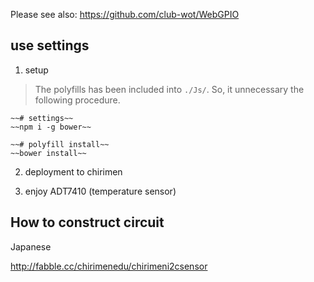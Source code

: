 Please see also: https://github.com/club-wot/WebGPIO

## use settings

 1. setup

> The polyfills has been included into `./Js/`.
> So, it unnecessary the following procedure.

```
~~# settings~~
~~npm i -g bower~~

~~# polyfill install~~
~~bower install~~

```

 2. deployment to chirimen

 3. enjoy ADT7410 (temperature sensor)

## How to construct circuit

Japanese

http://fabble.cc/chirimenedu/chirimeni2csensor
